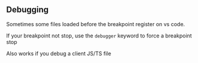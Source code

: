 ## Debugging
Sometimes some files loaded before the breakpoint register on vs code.

If your breakpoint not stop, use the `debugger` keyword to force a breakpoint stop


Also works if you debug a client JS/TS file